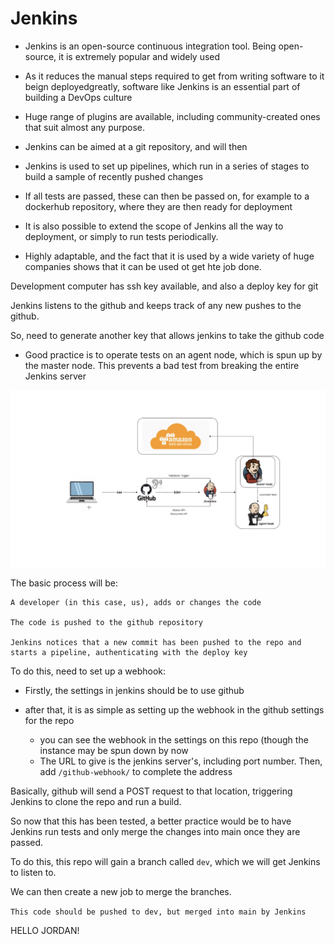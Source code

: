 # Jenkins

- Jenkins is an open-source continuous integration tool. Being open-source, it is extremely popular and widely used
- As it reduces the manual steps required to get from writing software to it beign deployedgreatly, software like Jenkins is an essential part of building a DevOps culture
- Huge range of plugins are available, including community-created ones that suit almost any purpose.
- Jenkins can be aimed at a git repository, and will then 
- Jenkins is used to set up pipelines, which run in a series of stages to build a sample of recently pushed changes
- If all tests are passed, these can then be passed on, for example to a dockerhub repository, where they are then ready for deployment
- It is also possible to extend the scope of Jenkins all the way to deployment, or simply to run tests periodically.

- Highly adaptable, and the fact that it is used by a wide variety of huge companies shows that it can be used ot get hte job done.



Development computer has ssh key available, and also a deploy key for git

Jenkins listens to the github and keeps track of any new pushes to the github.

So, need to generate another key that allows jenkins to take the github code

- Good practice is to operate tests on an agent node, which is spun up by the master node. This prevents a bad test from breaking the entire Jenkins server

![](images/Typical_Jenkins_Layout.png)


The basic process will be:

    A developer (in this case, us), adds or changes the code

    The code is pushed to the github repository

    Jenkins notices that a new commit has been pushed to the repo and starts a pipeline, authenticating with the deploy key

To do this, need to set up a webhook:

- Firstly, the settings in jenkins should be to use github

- after that, it is as simple as setting up the webhook in the github settings for the repo
    - you can see the webhook in the settings on this repo (though the instance may be spun down by now
    - The URL to give is the jenkins server's, including port number. Then, add `/github-webhook/` to complete the address

Basically, github will send a POST request to that location, triggering Jenkins to clone the repo and run a build.

So now that this has been tested, a better practice would be to have Jenkins run tests and only merge the changes into main once they are passed.

To do this, this repo will gain a branch called `dev`, which we will get Jenkins to listen to.

We can then create a new job to merge the branches.

`This code should be pushed to dev, but merged into main by Jenkins`

HELLO JORDAN!